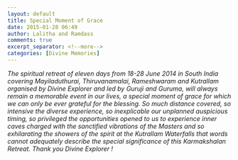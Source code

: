 ```yaml
---
layout: default
title: Special Moment of Grace
date: 2015-01-28 06:49
author: Lalitha and Ramdass
comments: true
excerpt_separator: <!--more-->
categories: [Divine Memories]
---
```

<p><em>The spiritual retreat of eleven days from 18-28 June 2014 in South India covering Mayiladuthurai,<!--more--> Thiruvanamalai, Rameshwaram and Kutrallam organised by Divine Explorer and led by Guruji and Guruma, will always remain a memorable event in our lives, a special moment of grace for which we can only be ever grateful for the blessing. So much distance covered, so intensive the diverse experience, so inexplicable our unplanned auspicious timing, so privileged the opportunities opened to us to experience inner caves charged with the sanctified vibrations of the Masters and so exhilarating the showers of the spirit at the Kutrallam Waterfalls that words cannot adequately describe the special significance of this Karmakshalan Retreat. Thank you Divine Explorer !</em></p>
